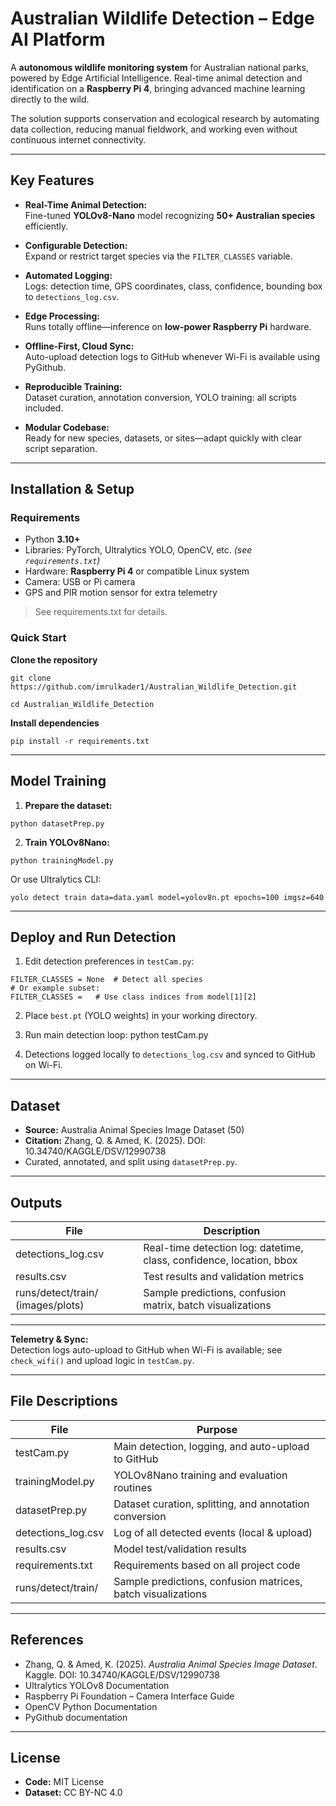 # Australian Wildlife Detection – Edge AI Platform

A **autonomous wildlife monitoring system** for Australian national parks, powered by Edge Artificial Intelligence. Real-time animal detection and identification on a **Raspberry Pi 4**, bringing advanced machine learning directly to the wild.

The solution supports conservation and ecological research by automating data collection, reducing manual fieldwork, and working even without continuous internet connectivity.

---

## Key Features

- **Real-Time Animal Detection:**  
  Fine-tuned **YOLOv8-Nano** model recognizing **50+ Australian species** efficiently.

- **Configurable Detection:**  
  Expand or restrict target species via the `FILTER_CLASSES` variable.

- **Automated Logging:**  
  Logs: detection time, GPS coordinates, class, confidence, bounding box to `detections_log.csv`.

- **Edge Processing:**  
  Runs totally offline—inference on **low-power Raspberry Pi** hardware.

- **Offline-First, Cloud Sync:**  
  Auto-upload detection logs to GitHub whenever Wi-Fi is available using PyGithub.

- **Reproducible Training:**  
  Dataset curation, annotation conversion, YOLO training: all scripts included.

- **Modular Codebase:**  
  Ready for new species, datasets, or sites—adapt quickly with clear script separation.

---

## Installation & Setup

### Requirements

- Python **3.10+**
- Libraries: PyTorch, Ultralytics YOLO, OpenCV, etc. *(see `requirements.txt`)*
- Hardware: **Raspberry Pi 4** or compatible Linux system
- Camera: USB or Pi camera  
- GPS and PIR motion sensor for extra telemetry

> See requirements.txt for details.

### Quick Start

**Clone the repository**
 ```
git clone https://github.com/imrulkader1/Australian_Wildlife_Detection.git

cd Australian_Wildlife_Detection
 ```
**Install dependencies**
 ```
pip install -r requirements.txt
 ```
---

## Model Training

1. **Prepare the dataset:**
 ```
python datasetPrep.py
 ```
2. **Train YOLOv8Nano:**
 ```
python trainingModel.py
 ```
Or use Ultralytics CLI:
 ```
yolo detect train data=data.yaml model=yolov8n.pt epochs=100 imgsz=640
 ```

---

## Deploy and Run Detection

1. Edit detection preferences in `testCam.py`:
 ```
 FILTER_CLASSES = None  # Detect all species
 # Or example subset:
 FILTER_CLASSES =   # Use class indices from model[1][2]
 ```

2. Place `best.pt` (YOLO weights) in your working directory.

3. Run main detection loop:
python testCam.py

4. Detections logged locally to `detections_log.csv` and synced to GitHub on Wi-Fi.

---

## Dataset

- **Source:** Australia Animal Species Image Dataset (50)  
- **Citation:** Zhang, Q. & Amed, K. (2025). DOI: 10.34740/KAGGLE/DSV/12990738  
- Curated, annotated, and split using `datasetPrep.py`.

---

## Outputs

| File                              | Description                                                      |
|------------------------------------|------------------------------------------------------------------|
| detections_log.csv                 | Real-time detection log: datetime, class, confidence, location, bbox |
| results.csv                        | Test results and validation metrics                              |
| runs/detect/train/ (images/plots)  | Sample predictions, confusion matrix, batch visualizations       |

---

**Telemetry & Sync:**  
Detection logs auto-upload to GitHub when Wi-Fi is available; see `check_wifi()` and upload logic in `testCam.py`.

---

## File Descriptions

| File                  | Purpose                                                   |
|-----------------------|-----------------------------------------------------------|
| testCam.py            | Main detection, logging, and auto-upload to GitHub        |
| trainingModel.py      | YOLOv8Nano training and evaluation routines               |
| datasetPrep.py        | Dataset curation, splitting, and annotation conversion    |
| detections_log.csv    | Log of all detected events (local & upload)               |
| results.csv           | Model test/validation results                             |
| requirements.txt      | Requirements based on all project code                    |
| runs/detect/train/    | Sample predictions, confusion matrices, batch visualizations |

---

## References

- Zhang, Q. & Amed, K. (2025). *Australia Animal Species Image Dataset*. Kaggle. DOI: 10.34740/KAGGLE/DSV/12990738  
- Ultralytics YOLOv8 Documentation  
- Raspberry Pi Foundation – Camera Interface Guide  
- OpenCV Python Documentation  
- PyGithub documentation  

---

## License

- **Code:** MIT License  
- **Dataset:** CC BY-NC 4.0
